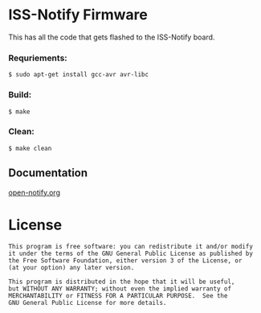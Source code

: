 # ISS-Notify Firmware

This has all the code that gets flashed to the ISS-Notify board.


### Requriements:

    $ sudo apt-get install gcc-avr avr-libc


### Build:

    $ make


### Clean:

    $ make clean


## Documentation

[open-notify.org](http://open-notify.org)


# License

    This program is free software: you can redistribute it and/or modify
    it under the terms of the GNU General Public License as published by
    the Free Software Foundation, either version 3 of the License, or
    (at your option) any later version.

    This program is distributed in the hope that it will be useful,
    but WITHOUT ANY WARRANTY; without even the implied warranty of
    MERCHANTABILITY or FITNESS FOR A PARTICULAR PURPOSE.  See the
    GNU General Public License for more details.
